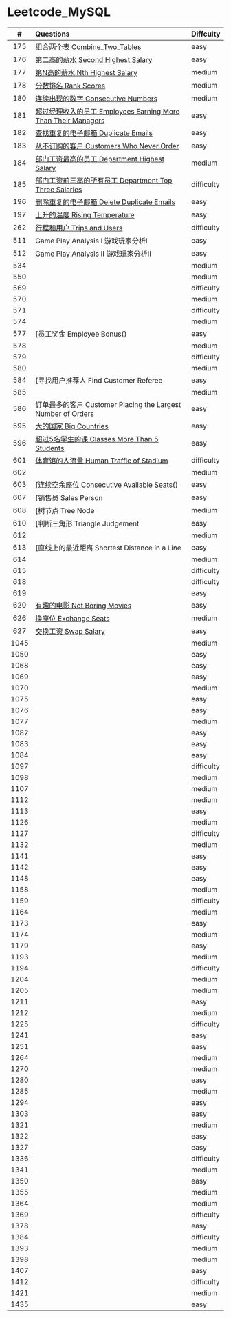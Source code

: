 # Leetcode_MySQL

|  #   | Questions                                                    | Diffculty  |
| :--: | :----------------------------------------------------------- | ---------- |
| 175  | [组合两个表  Combine_Two_Tables](https://github.com/shaoecho/Leetcode_MySQL/blob/master/175_Combine_Two_Tables.md) | easy       |
| 176  | [第二高的薪水  Second Highest Salary](https://github.com/shaoecho/Leetcode_MySQL/blob/master/176_Second_Highest_Salary.md) | easy       |
| 177  | [第N高的薪水  Nth Highest Salary](https://github.com/shaoecho/Leetcode_MySQL/blob/master/177_Nth%20Highest%20Salary.md) | medium     |
| 178  | [分数排名 Rank Scores](https://github.com/shaoecho/Leetcode_MySQL/blob/master/178_Rank%20Scores.md) | medium     |
| 180  | [连续出现的数字 Consecutive Numbers](https://github.com/shaoecho/Leetcode_MySQL/blob/master/180_Consecutive%20Numbers%20.md) | medium     |
| 181  | [超过经理收入的员工 Employees Earning More Than Their Managers](https://github.com/shaoecho/Leetcode_MySQL/blob/master/181_Employees%20Earning%20More%20Than%20Their%20Managers.md) | easy       |
| 182  | [查找重复的电子邮箱 Duplicate Emails](https://github.com/shaoecho/Leetcode_MySQL/blob/master/182_Duplicate%20Emails.md) | easy       |
| 183  | [从不订购的客户 Customers Who Never Order](https://github.com/shaoecho/Leetcode_MySQL/blob/master/183_Customers%20Who%20Never%20Order.md) | easy       |
| 184  | [部门工资最高的员工 Department Highest Salary](https://github.com/shaoecho/Leetcode_MySQL/blob/master/184_Department%20Highest%20Salary.md) | medium     |
| 185  | [部门工资前三高的所有员工 Department Top Three Salaries](https://github.com/shaoecho/Leetcode_MySQL/blob/master/185_%20Department%20Top%20Three%20Salaries.md) | difficulty |
| 196  | [删除重复的电子邮箱 Delete Duplicate Emails](https://github.com/shaoecho/Leetcode_MySQL/blob/master/196_Delete%20Duplicate%20Emails.md) | easy       |
| 197  | [上升的温度 Rising Temperature](https://github.com/shaoecho/Leetcode_MySQL/blob/master/197_Rising%20Temperature.md) | easy       |
| 262  | [行程和用户 Trips and Users](https://github.com/shaoecho/Leetcode_MySQL/blob/master/262_Trips%20and%20Users.md) | difficulty |
| 511  | Game Play Analysis I  游戏玩家分析I                          | easy       |
| 512  | Game Play Analysis II 游戏玩家分析II                         | easy       |
| 534  |                                                              | medium     |
| 550  |                                                              | medium     |
| 569  |                                                              | difficulty |
| 570  |                                                              | medium     |
| 571  |                                                              | difficulty |
| 574  |                                                              | medium     |
| 577  | [员工奖金 Employee Bonus()                                   | easy       |
| 578  |                                                              | medium     |
| 579  |                                                              | difficulty |
| 580  |                                                              | medium     |
| 584  | [寻找用户推荐人 Find Customer Referee                        | easy       |
| 585  |                                                              | medium     |
| 586  | 订单最多的客户 Customer Placing the Largest Number of Orders | easy       |
| 595  | [大的国家 Big Countries](https://github.com/shaoecho/Leetcode_MySQL/blob/master/595_Investments%20in%202016.md) | easy       |
| 596  | [超过5名学生的课 Classes More Than 5 Students](https://github.com/shaoecho/Leetcode_MySQL/blob/master/596_Big%20Countries.md) | easy       |
| 601  | [体育馆的人流量 Human Traffic of Stadium](https://github.com/shaoecho/Leetcode_MySQL/blob/master/601_Human%20Traffic%20of%20Stadium.md) | difficulty |
| 602  |                                                              | medium     |
| 603  | [连续空余座位 Consecutive Available Seats()                  | easy       |
| 607  | [销售员 Sales Person                                         | easy       |
| 608  | [树节点 Tree Node                                            | medium     |
| 610  | [判断三角形 Triangle Judgement                               | easy       |
| 612  |                                                              | medium     |
| 613  | [直线上的最近距离 Shortest Distance in a Line                | easy       |
| 614  |                                                              | medium     |
| 615  |                                                              | difficulty |
| 618  |                                                              | difficulty |
| 619  |                                                              | easy       |
| 620  | [有趣的电影 Not Boring Movies](https://github.com/shaoecho/Leetcode_MySQL/blob/master/620_Not%20Boring%20Movies.md) | easy       |
| 626  | [换座位 Exchange Seats](https://github.com/shaoecho/Leetcode_MySQL/blob/master/626_Exchange%20Seats.md) | medium     |
| 627  | [交换工资 Swap Salary](https://github.com/shaoecho/Leetcode_MySQL/blob/master/627_Swap%20Salary.md) | easy       |
| 1045 |                                                              | medium     |
| 1050 |                                                              | easy       |
| 1068 |                                                              | easy       |
| 1069 |                                                              | easy       |
| 1070 |                                                              | medium     |
| 1075 |                                                              | easy       |
| 1076 |                                                              | easy       |
| 1077 |                                                              | medium     |
| 1082 |                                                              | easy       |
| 1083 |                                                              | easy       |
| 1084 |                                                              | easy       |
| 1097 |                                                              | difficulty |
| 1098 |                                                              | medium     |
| 1107 |                                                              | medium     |
| 1112 |                                                              | medium     |
| 1113 |                                                              | easy       |
| 1126 |                                                              | medium     |
| 1127 |                                                              | difficulty |
| 1132 |                                                              | medium     |
| 1141 |                                                              | easy       |
| 1142 |                                                              | easy       |
| 1148 |                                                              | easy       |
| 1158 |                                                              | medium     |
| 1159 |                                                              | difficulty |
| 1164 |                                                              | medium     |
| 1173 |                                                              | easy       |
| 1174 |                                                              | medium     |
| 1179 |                                                              | easy       |
| 1193 |                                                              | medium     |
| 1194 |                                                              | difficulty |
| 1204 |                                                              | medium     |
| 1205 |                                                              | medium     |
| 1211 |                                                              | easy       |
| 1212 |                                                              | medium     |
| 1225 |                                                              | difficulty |
| 1241 |                                                              | easy       |
| 1251 |                                                              | easy       |
| 1264 |                                                              | medium     |
| 1270 |                                                              | medium     |
| 1280 |                                                              | easy       |
| 1285 |                                                              | medium     |
| 1294 |                                                              | easy       |
| 1303 |                                                              | easy       |
| 1321 |                                                              | medium     |
| 1322 |                                                              | easy       |
| 1327 |                                                              | easy       |
| 1336 |                                                              | difficulty |
| 1341 |                                                              | medium     |
| 1350 |                                                              | easy       |
| 1355 |                                                              | medium     |
| 1364 |                                                              | medium     |
| 1369 |                                                              | difficulty |
| 1378 |                                                              | easy       |
| 1384 |                                                              | difficulty |
| 1393 |                                                              | medium     |
| 1398 |                                                              | medium     |
| 1407 |                                                              | easy       |
| 1412 |                                                              | difficulty |
| 1421 |                                                              | medium     |
| 1435 |                                                              | easy       |

